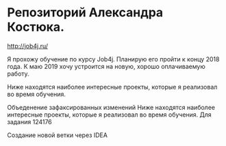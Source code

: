 ﻿# Репозиторий Александра Костюка.

http://job4j.ru/

Я прохожу обучение по курсу Job4j. Планирую его пройти к концу 2018 года. К маю 2019 хочу устроится на новую, хорошо оплачиваемую работу.

Ниже находятся наиболее интересные проекты, которые я реализовал во время обучения.

Объеденение зафаксированных изменений
Ниже находятся наиболее интересные проекты, которые я реализовал во время обучения. Для задания 124176

Создание новой ветки через IDEA